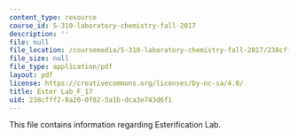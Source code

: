 ```yaml
---
content_type: resource
course_id: 5-310-laboratory-chemistry-fall-2017
description: ''
file: null
file_location: /coursemedia/5-310-laboratory-chemistry-fall-2017/238cfff28a200f823a1bdca3e743d6f1_MIT5_310F17_Ester_Lab_F_17.pdf
file_size: null
file_type: application/pdf
layout: pdf
license: https://creativecommons.org/licenses/by-nc-sa/4.0/
title: Ester Lab_F_17
uid: 238cfff2-8a20-0f82-3a1b-dca3e743d6f1
---
```

This file contains information regarding  Esterification Lab.